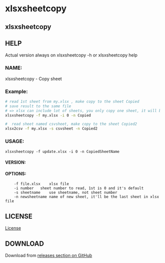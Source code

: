
# xlsxsheetcopy
##   xlsxsheetcopy


## HELP
  Actual version always on  xlsxsheetcopy -h or xlsxsheetcopy help

### NAME:
   xlsxsheetcopy - Copy sheet 


### Example:

```bash
# read 1st sheet from my.xlsx , make copy to the sheet Copied
# save result to the same file
# => xlsx can include lot of sheets, you only copy one sheet, it will be the last sheet
xlsxsheetcopy -f my.xlsx -i 0 -n Copied 

#  read sheet named csvsheet, make copy to the sheet Copied2
xlsx2csv -f my.xlsx -s csvsheet -n Copied2

```


### USAGE:

    xlsxsheetcopy -f update.xlsx -i 0 -n CopiedSheetName

#### VERSION:

#### OPTIONS:

```
	-f file.xlsx	xlsx file
	-i number	sheet number to read, 1st is 0 and it's default
	-s sheetname	use sheetname, not sheet number
	-n newsheetname name of new sheet, it'll be the last sheet in xlsx file

```


## LICENSE

[License](https://github.com/kshji/go/xlsxsheetcopy/blob/master/LICENSE)

## DOWNLOAD
Download from [releases section on GitHub](https://github.com/kshji/go/tree/master/xlsxsheetcopy/build)

